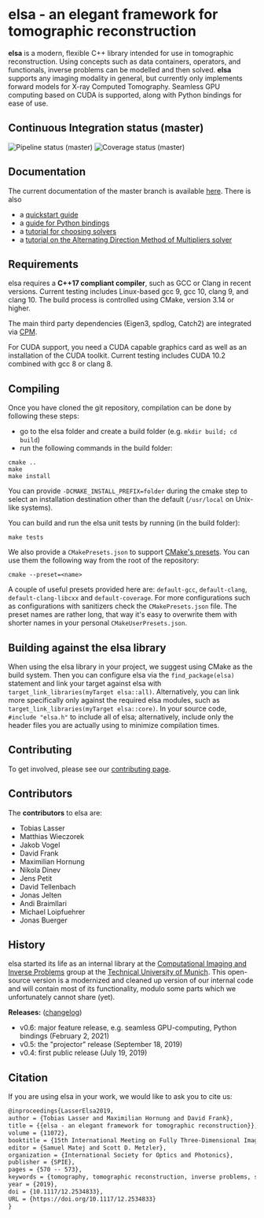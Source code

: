 elsa - an elegant framework for tomographic reconstruction
==========================================================

**elsa** is a modern, flexible C++ library intended for use in tomographic reconstruction.
Using concepts such as data containers, operators, and functionals, inverse problems can be modelled and then solved.
**elsa** supports any imaging modality in general, but currently only implements forward models for X-ray Computed Tomography.
Seamless GPU computing based on CUDA is supported, along with Python bindings for ease of use.

Continuous Integration status (master)
---------------
![Pipeline status (master)](https://gitlab.lrz.de/IP/elsa/badges/master/pipeline.svg)
![Coverage status (master)](https://gitlab.lrz.de/IP/elsa/badges/master/coverage.svg)

Documentation
-------------

The current documentation of the master branch is available [here](https://ciip.in.tum.de/elsadocs/).
There is also
*  a [quickstart guide](https://ciip.in.tum.de/elsadocs/guides/quickstart-cxx.html)
*  a [guide for Python bindings](https://ciip.in.tum.de/elsadocs/guides/python_bindings.html)
*  a [tutorial for choosing solvers](https://ciip.in.tum.de/elsadocs/modules/solvers/choosing_a_solver.html)
*  a [tutorial on the Alternating Direction Method of Multipliers solver](https://ciip.in.tum.de/elsadocs/guides/admm-cxx.html)

Requirements
------------

elsa requires a **C++17 compliant compiler**, such as GCC or Clang in recent versions.
Current testing includes Linux-based gcc 9, gcc 10, clang 9, and clang 10.
The build process is controlled using CMake, version 3.14 or higher.

The main third party dependencies (Eigen3, spdlog, Catch2) are integrated via [CPM](https://github.com/TheLartians/CPM.cmake).

For CUDA support, you need a CUDA capable graphics card as well as an installation of the CUDA toolkit.
Current testing includes CUDA 10.2 combined with gcc 8 or clang 8.

Compiling
---------

Once you have cloned the git repository, compilation can be done by following these steps:

- go to the elsa folder and create a build folder (e.g. `mkdir build; cd build`)
- run the following commands in the build folder:

```
cmake ..
make
make install
```

You can provide `-DCMAKE_INSTALL_PREFIX=folder` during the cmake step to select an installation destination other than the default (`/usr/local` on Unix-like systems).

You can build and run the elsa unit tests by running (in the build folder):
```
make tests
```

We also provide a `CMakePresets.json` to support [CMake's presets](https://cmake.org/cmake/help/latest/manual/cmake-presets.7.html).
You can use them the following way from the root of the repository:

```
cmake --preset=<name>
```

A couple of useful presets provided here are: `default-gcc`, `default-clang`, `default-clang-libcxx` and
`default-coverage`. For more configurations such as configurations with sanitizers check
the `CMakePresets.json` file. The preset names are rather long, that way it's
easy to overwrite them with shorter names in your personal `CMakeUserPresets.json`.

Building against the elsa library
---------------------------------

When using the elsa library in your project, we suggest using CMake as the build system.
Then you can configure elsa via the `find_package(elsa)` statement and link your target against elsa with `target_link_libraries(myTarget elsa::all)`.
Alternatively, you can link more specifically only against the required elsa modules, such as `target_link_libraries(myTarget elsa::core)`.
In your source code, `#include "elsa.h"` to include all of elsa; alternatively, include only the header files you are actually using to minimize compilation times.

Contributing
------------
To get involved, please see our [contributing page](https://gitlab.lrz.de/IP/elsa/-/blob/master/CONTRIBUTING.md).

Contributors
------------

The **contributors** to elsa are:

- Tobias Lasser
- Matthias Wieczorek
- Jakob Vogel
- David Frank
- Maximilian Hornung
- Nikola Dinev
- Jens Petit
- David Tellenbach
- Jonas Jelten
- Andi Braimllari
- Michael Loipfuehrer
- Jonas Buerger


History
-------

elsa started its life as an internal library at the [Computational Imaging and Inverse Problems](https://ciip.in.tum.de) group at the [Technical University of Munich](https://www.tum.de).
This open-source version is a modernized and cleaned up version of our internal code and will contain most of its functionality, modulo some parts which we unfortunately cannot share (yet).

**Releases:** ([changelog](CHANGELOG.md))

- v0.6: major feature release, e.g. seamless GPU-computing, Python bindings (February 2, 2021)
- v0.5: the "projector" release (September 18, 2019)
- v0.4: first public release (July 19, 2019)

Citation
--------

If you are using elsa in your work, we would like to ask you to cite us:

```txt
@inproceedings{LasserElsa2019,
author = {Tobias Lasser and Maximilian Hornung and David Frank},
title = {{elsa - an elegant framework for tomographic reconstruction}},
volume = {11072},
booktitle = {15th International Meeting on Fully Three-Dimensional Image Reconstruction in Radiology and Nuclear Medicine},
editor = {Samuel Matej and Scott D. Metzler},
organization = {International Society for Optics and Photonics},
publisher = {SPIE},
pages = {570 -- 573},
keywords = {tomography, tomographic reconstruction, inverse problems, software framework, C++, Python},
year = {2019},
doi = {10.1117/12.2534833},
URL = {https://doi.org/10.1117/12.2534833}
}
```

